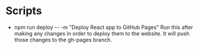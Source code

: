 # Scripts
- npm run deploy -- -m "Deploy React app to GitHub Pages" Run this after making any changes in order to deploy them to the website. It will push those changes to the gh-pages branch.